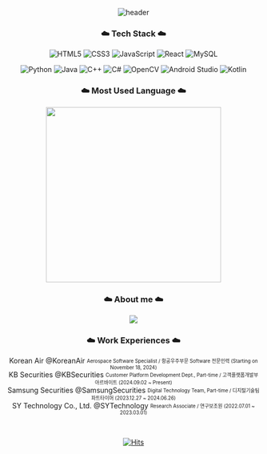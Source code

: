 <div align="center"> 
  
![header](https://capsule-render.vercel.app/api?type=waving&color=timeGradient&text=Welcome%20to%20Jiyeon's%20GitHub%20✨ㅤㅤ&animation=twinkling&fontSize=35&fontAlignY=40&fontAlign=70&height=250)

### ☁️ Tech Stack ☁️

![HTML5](https://img.shields.io/badge/html5-%23E34F26.svg?style=flat-square&logo=html5&logoColor=white)
![CSS3](https://img.shields.io/badge/css3-%231572B6.svg?style=flat-square&logo=css3&logoColor=white)
![JavaScript](https://img.shields.io/badge/javascript-%23323330.svg?style=flat-square&logo=javascript&logoColor=%23F7DF1E)
![React](https://img.shields.io/badge/react-%2320232a.svg?style=flat-square&logo=react&logoColor=%2361DAFB)
![MySQL](https://img.shields.io/badge/mysql-%2300f.svg?style=flat-square&logo=mysql&logoColor=white)

![Python](https://img.shields.io/badge/python-3670A0?style=flat-square&logo=python&logoColor=ffdd54)
![Java](https://img.shields.io/badge/java-%23ED8B00.svg?style=flat-square&logo=java&logoColor=white)
![C++](https://img.shields.io/badge/c++-%2300599C.svg?style=flat-square&logo=c%2B%2B&logoColor=white)
![C#](https://img.shields.io/badge/-C%23-000000?style=flat-square&logo=Csharp&logoColor=white)
![OpenCV](https://img.shields.io/badge/OpenCV-5C3EE8?style=flat-square&logo=opencv&logoColor=white)
![Android Studio](https://img.shields.io/badge/Android%20Studio-3DDC84?style=flat-square&logo=android-studio&logoColor=white)
![Kotlin](https://img.shields.io/badge/Kotlin-7F52FF?style=flat-square&logo=kotlin&logoColor=white)

### ☁️ Most Used Language ☁️

<p align="center">
  <a href="https://github.com/anuraghazra/github-readme-stats">
      <img src="https://github-readme-stats.vercel.app/api/top-langs/?username=withtaylors&layout=compact&show_icons=true&count_private=true&exclude_repo=Algorithm_SWEA" width="350px"/>
  </a>  
</p>


### ☁️ About me ☁️

<p align="center">
    <a href="https://www.notion.so/Jiyeon-Park-216bfd1fbdc44031b68d627ca18cb0a2">
        <img src="https://img.shields.io/badge/Notion-ffffff?style=flat-square&logo=Notion&logoColor=black"> 
    </a>
</p>


### ☁️ Work Experiences ☁️

<!--
| Name                                          | Project Time                 | Detail                                                                                              |
|-----------------------------------------------|------------------------------|-----------------------------------------------------------------------------------------------------|
| 에스와이테크(주) 연구보조원           | 2022.07.01 ~ 2023.03.01 | 청소로봇 통제제어 시스템 프로그램 개발|
| 삼성증권 파트타이머                   | 2023.12.27 ~ 2024.06.26 | 생성형 AI 챗봇 서비스 개발|
| KB증권 아르바이트                     | 2024.09.02 ~ now | AI금융플랫폼 개발 보조 역할 <br> (협력 업체 및 현업 담당자 컨택 및 자료취합, TC 작성)|
| 대한항공 항공우주부문 Software 전문인력 | expected to start | AI 개발|

-->

Korean Air @KoreanAir <sub><sup> Aerospace Software Specialist / 항공우주부문 Software 전문인력 (Starting on November 18, 2024) </sup></sub><br>
KB Securities @KBSecurities <sub><sup> Customer Platform Development Dept., Part-time / 고객플랫폼개발부 아르바이트 (2024.09.02 ~ Present) </sup></sub><br>
Samsung Securities @SamsungSecurities <sub><sup> Digital Technology Team, Part-time / 디지털기술팀 파트타이머 (2023.12.27 ~ 2024.06.26) </sup></sub><br>
SY Technology Co., Ltd. @SYTechnology <sub><sup> Research Associate / 연구보조원 (2022.07.01 ~ 2023.03.01) </sup></sub>

<br>

<div align="center"> 
  
  [![Hits](https://hits.seeyoufarm.com/api/count/incr/badge.svg?url=https%3A%2F%2Fgithub.com%2Fwithtaylors%2Fhit-counter&count_bg=%23B5E2FF&title_bg=%23555555&icon=github.svg&icon_color=%23E7E7E7&title=GITHUB&edge_flat=false)](https://hits.seeyoufarm.com)
  
</div>
</div>
